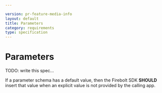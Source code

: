 ```yaml
---

version: pr-feature-media-info
layout: default
title: Parameters
category: requirements
type: specification
---
```

# Parameters

TODO: write this spec...

If a parameter schema has a default value, then the Firebolt SDK **SHOULD** insert that value when an explicit value is not provided by the calling app.

